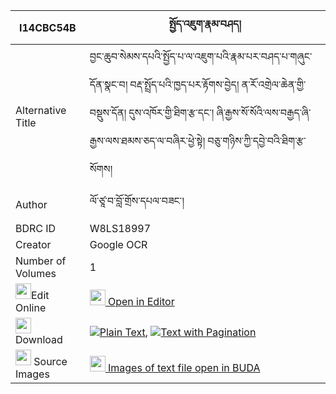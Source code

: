 |I14CBC54B|སྤྱོད་འཇུག་རྣམ་བཤད། 
| --- | --- 
|Alternative Title |བྱང་ཆུབ་སེམས་དཔའི་སྤྱོད་པ་ལ་འཇུག་པའི་རྣམ་པར་བཤད་པ་གཞུང་དོན་སྣང་བ། བརྡ་སྤྲོད་པའི་ཁྱད་པར་རྟོགས་བྱེད། ན་རོ་འགྲེལ་ཆེན་གྱི་བསྡུས་དོན། དུས་འཁོར་གྱི་ཐིག་རྩ་དང་། ཞི་རྒྱས་སོ་སོའི་ལས་བརྒྱད་ཞི་རྒྱས་ལས་ཐམས་ཅད་ལ་བཞིར་ཕྱེ་སྟེ། བཅུ་གཉིས་ཀྱི་དབྱེ་བའི་ཐིག་རྩ་སོགས།
|Author| ལོ་ཙཱ་བ་བློ་གྲོས་དཔལ་བཟང་།
|BDRC ID | W8LS18997
|Creator | Google OCR
|Number of Volumes| 1
|<img width="25" src="https://img.icons8.com/color/25/000000/edit-property.png">Edit Online| [<img width="25" src="https://avatars.githubusercontent.com/u/45091458?s=200&v=4"> Open in Editor](http://editor.openpecha.org/I14CBC54B)
|<img width="25" src="https://img.icons8.com/fluent/48/000000/download-2.png"/>  Download | [![](https://img.icons8.com/color/20/000000/txt.png)Plain Text](https://github.com/Openpecha/I14CBC54B/releases/download/v1/chonjuk_namshe_plain_I14CBC54B.zip), [![](https://img.icons8.com/color/20/000000/txt.png)Text with Pagination](https://github.com/Openpecha/I14CBC54B/releases/download/v1/chonjuk_namshe_pages_I14CBC54B.zip)
|<img width="25" src="https://img.icons8.com/plasticine/100/000000/pictures-folder.png"/>  Source Images | [<img width="25" src="https://library.bdrc.io/icons/BUDA-small.svg"> Images of text file open in BUDA](https://library.bdrc.io/show/bdr:W8LS18997)